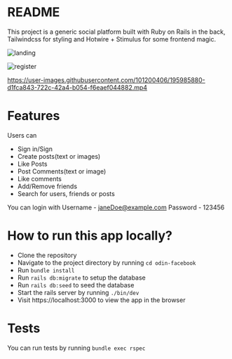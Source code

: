 # README

This project is a generic social platform built with Ruby on Rails in the back,
Tailwindcss for styling and Hotwire + Stimulus for some frontend magic. 

![landing](https://user-images.githubusercontent.com/101200406/195984221-fa8656cd-432b-468a-9288-cebb1e728b7a.png=500x900)

![register](https://user-images.githubusercontent.com/101200406/195984216-8d0ba5c0-01b8-409e-820e-267d69e48272.png)




https://user-images.githubusercontent.com/101200406/195985880-d1fca843-722c-42a4-b054-f6eaef044882.mp4




# Features

Users can

- Sign in/Sign
- Create posts(text or images)
- Like Posts
- Post Comments(text or image)
- Like comments
- Add/Remove friends
- Search for users, friends or posts

You can login with
Username - janeDoe@example.com
Password - 123456

# How to run this app locally?

- Clone the repository
- Navigate to the project directory by running `cd odin-facebook`
- Run `bundle install`
- Run `rails db:migrate` to setup the database
- Run `rails db:seed` to seed the database
- Start the rails server by running `./bin/dev`
- Visit https://localhost:3000 to view the app in the browser

# Tests

You can run tests by running `bundle exec rspec`
